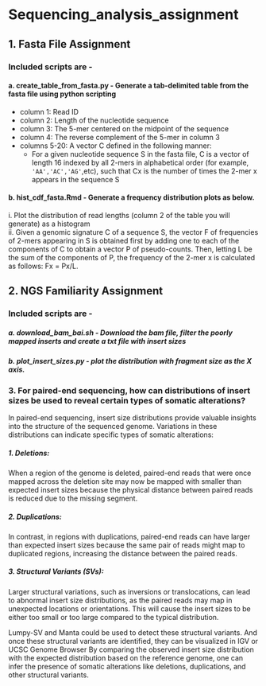 # Sequencing_analysis_assignment

## 1. Fasta File Assignment

### Included scripts are - 
#### a. create_table_from_fasta.py - Generate a tab-delimited table from the fasta file using python scripting
   - column 1: Read ID   
   - column 2: Length of the nucleotide sequence   
   - column 3: The 5-mer centered on the midpoint of the sequence   
   - column 4: The reverse complement of the 5-mer in column 3
   - columns 5-20: A vector C defined in the following manner:   
  		- For a given nucleotide sequence S in the fasta file, C is a vector of length 16 indexed by all 2-mers in alphabetical order (for example, `'AA','AC','AG'`,etc), such that Cx is the number of times the 2-mer x appears in the sequence S  

#### b. hist_cdf_fasta.Rmd - Generate a frequency distribution plots as below. 
   i. Plot the distribution of read lengths (column 2 of the table you will generate) as a histogram  
   ii. Given a genomic signature C of a sequence S, the vector F of frequencies of 2-mers appearing in S is obtained first by adding one to each of the components of C to obtain a vector P of pseudo-counts. Then, letting L be the sum of the components of P, the frequency of the 2-mer x is calculated as follows: Fx = Px/L.
	
	
## 2. NGS Familiarity Assignment

### Included scripts are - 
##### a. download_bam_bai.sh - Download the bam file, filter the poorly mapped inserts and create a txt file with insert sizes 
##### b. plot_insert_sizes.py - plot the distribution with fragment size as the X axis. 

### 3. For paired-end sequencing, how can distributions of insert sizes be used to reveal certain types of somatic alterations?
In paired-end sequencing, insert size distributions provide valuable insights into the structure of the sequenced genome. Variations in these distributions can indicate specific types of somatic alterations:

##### 1. Deletions:
When a region of the genome is deleted, paired-end reads that were once mapped across the deletion site may now be mapped with smaller than expected insert sizes because the physical distance between paired reads is reduced due to the missing segment. 

##### 2. Duplications: 
In contrast, in regions with duplications, paired-end reads can have larger than expected insert sizes because the same pair of reads might map to duplicated regions, increasing the distance between the paired reads.

##### 3. Structural Variants (SVs):
Larger structural variations, such as inversions or translocations, can lead to abnormal insert size distributions, as the paired reads may map in unexpected locations or orientations. This will cause the insert sizes to be either too small or too large compared to the typical distribution.

Lumpy-SV and Manta could be used to detect these structural variants. And once these structural variants are identified, they can be visualized in IGV or UCSC Genome Browser
By comparing the observed insert size distribution with the expected distribution based on the reference genome, one can infer the presence of somatic alterations like deletions, duplications, and other structural variants.

